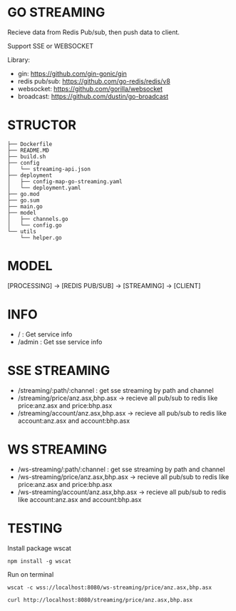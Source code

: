 # GO STREAMING
Recieve data from Redis Pub/sub, then push data to client.

Support SSE or WEBSOCKET

Library:
- gin: https://github.com/gin-gonic/gin
- redis pub/sub: https://github.com/go-redis/redis/v8
- websocket: https://github.com/gorilla/websocket
- broadcast: https://github.com/dustin/go-broadcast


# STRUCTOR
```
├── Dockerfile
├── README.MD
├── build.sh
├── config
│   └── streaming-api.json
├── deployment
│   ├── config-map-go-streaming.yaml
│   └── deployment.yaml
├── go.mod
├── go.sum
├── main.go
├── model
│   ├── channels.go
│   └── config.go
└── utils
    └── helper.go
```

# MODEL
[PROCESSING] -> [REDIS PUB/SUB] -> [STREAMING] -> [CLIENT]

# INFO
- / : Get service info
- /admin : Get sse service info

# SSE STREAMING
- /streaming/:path/:channel : get sse streaming by path and channel
- /streaming/price/anz.asx,bhp.asx -> recieve all pub/sub to redis like price:anz.asx and price:bhp.asx
- /streaming/account/anz.asx,bhp.asx -> recieve all pub/sub to redis like account:anz.asx and account:bhp.asx

# WS STREAMING
- /ws-streaming/:path/:channel : get sse streaming by path and channel
- /ws-streaming/price/anz.asx,bhp.asx -> recieve all pub/sub to redis like price:anz.asx and price:bhp.asx
- /ws-streaming/account/anz.asx,bhp.asx -> recieve all pub/sub to redis like account:anz.asx and account:bhp.asx


# TESTING
Install package wscat
```
npm install -g wscat
```
Run on terminal
```
wscat -c wss://localhost:8080/ws-streaming/price/anz.asx,bhp.asx
```

```
curl http://localhost:8080/streaming/price/anz.asx,bhp.asx
```